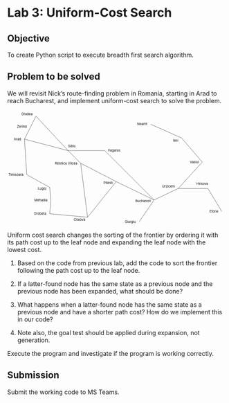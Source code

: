 # Lab 3: Uniform-Cost Search

## Objective

To create Python script to execute breadth first search algorithm.

## Problem to be solved

We will revisit Nick’s route-finding problem in Romania, starting in Arad to reach Bucharest, and implement uniform-cost search to solve the problem.

<div>
<div id="romania">
<svg viewBox="0 0 950 500">

<path d="M 75 125 L 100 75" stroke="black" />
<text :x="(75+100)/2" :y="(125+75)/2" text-anchor="end">75</text>
<path d="M 100 75 L 125 25" stroke="black" />
<text :x="(100+125)/2" :y="(75+25)/2" text-anchor="end">71</text>
<path d="M 125 25 L 265 175" stroke="black" />
<text :x="(125+265)/2" :y="(25+175)/2-10" text-anchor="start">151</text>
<path d="M 265 175 L 75 125" stroke="black" />
<text :x="(265+75)/2" :y="(175+125)/2+15" text-anchor="end">140</text>
<path d="M 75 125 L 85 280" stroke="black" />
<text :x="(75+85)/2-5" :y="(125+280)/2" text-anchor="end">118</text>
<path d="M 85 280 L 185 335" stroke="black" />
<text :x="(85+185)/2+5" :y="(280+335)/2-5" text-anchor="start">111</text>
<path d="M 185 335 L 190 390" stroke="black" />
<text :x="(185+190)/2+10" :y="(335+390)/2" text-anchor="start">70</text>
<path d="M 190 390 L 185 450" stroke="black" />
<text :x="(190+185)/2+10" :y="(390+450)/2" text-anchor="start">75</text>
<path d="M 185 450 L 350 465" stroke="black" />
<text :x="(185+350)/2" :y="(450+465)/2-10" text-anchor="end">120</text>
<path d="M 350 465 L 320 230" stroke="black" />
<text :x="(350+320)/2-10" :y="(465+230)/2" text-anchor="end">146</text>
<path d="M 320 230 L 265 175" stroke="black" />
<text :x="(320+265)/2+5" :y="(230+175)/2" text-anchor="start">80</text>
<path d="M 265 175 L 425 175" stroke="black" />
<text :x="(265+425)/2" :y="(175+175)/2-5" text-anchor="middle">99</text>
<path d="M 320 230 L 475 310" stroke="black" />
<text :x="(320+475)/2" :y="(230+310)/2-5" text-anchor="start">97</text>
<path d="M 475 310 L 350 465" stroke="black" />
<text :x="(475+350)/2-5" :y="(310+465)/2-5" text-anchor="end">138</text>
<path d="M 475 310 L 640 390" stroke="black" />
<text :x="(475+640)/2-10" :y="(310+390)/2+10" text-anchor="end">101</text>
<path d="M 425 175 L 640 390" stroke="black" />
<text :x="(425+640)/2+5" :y="(175+390)/2-5" text-anchor="start">211</text>
<path d="M 640 390 L 575 485" stroke="black" />
<text :x="(640+575)/2-5" :y="(390+485)/2" text-anchor="end">90</text>
<path d="M 640 390 L 745 340 " stroke="black" />
<text :x="(640+745)/2-5" :y="(390+340)/2" text-anchor="end">85</text>
<path d="M 745 340 L 875 340" stroke="black" />
<text :x="(745+875)/2" :y="(340+340)/2+15" text-anchor="middle">98</text>
<path d="M 875 340 L 935 440" stroke="black" />
<text :x="(875+935)/2-10" :y="(340+440)/2+5" text-anchor="end">86</text>
<path d="M 745 340 L 850 225" stroke="black" />
<text :x="(745+850)/2-5" :y="(340+225)/2-5" text-anchor="end">142</text>
<path d="M 850 225 L 760 120" stroke="black" />
<text :x="(850+760)/2+5" :y="(225+120)/2" text-anchor="start">92</text>
<path d="M 760 120 L 625 60" stroke="black" />
<text :x="(760+625)/2+5" :y="(120+60)/2-5" text-anchor="start">87</text>

<circle cx="75" cy="125" :r="circleradius" fill="green" />
<text x="60" y="130" text-anchor="end">Arad</text>
<circle cx="100" cy="75" :r="circleradius" fill="gray" />
<text x="85" y="75" text-anchor="end">Zerind</text>
<circle cx="125" cy="25" :r="circleradius" fill="gray" />
<text x="110" y="20" text-anchor="end">Oradea</text>
<circle cx="265" cy="175" :r="circleradius" fill="gray" />
<text x="265" y="160" text-anchor="start">Sibiu</text>
<circle cx="425" cy="175" :r="circleradius" fill="gray" />
<text x="440" y="180" text-anchor="start">Fagaras</text>
<circle cx="320" cy="230" :r="circleradius" fill="gray" />
<text x="305" y="235" text-anchor="end">Rimnicu Vilcea</text>
<circle cx="475" cy="310" :r="circleradius" fill="gray" />
<text x="460" y="320" text-anchor="end">Pitesti</text>
<circle cx="350" cy="465" :r="circleradius" fill="gray" />
<text x="340" y="480" text-anchor="end">Craiova</text>
<circle cx="185" cy="450" :r="circleradius" fill="gray" />
<text x="170" y="455" text-anchor="end">Drobeta</text>
<circle cx="190" cy="390" :r="circleradius" fill="gray" />
<text x="175" y="395" text-anchor="end">Mehadia</text>
<circle cx="185" cy="335" :r="circleradius" fill="gray" />
<text x="170" y="345" text-anchor="end">Lugoj</text>
<circle cx="85" cy="280" :r="circleradius" fill="gray" />
<text x="70" y="285" text-anchor="end">Timisoara</text>
<circle cx="640" cy="390" :r="circleradius" fill="red" />
<text x="625" y="400" text-anchor="end">Bucharest</text>
<circle cx="575" cy="485" :r="circleradius" fill="gray" />
<text x="560" y="490" text-anchor="end">Giurgiu</text>
<circle cx="745" cy="340" :r="circleradius" fill="gray" />
<text x="730" y="335" text-anchor="end">Urziceni</text>
<circle cx="875" cy="340" :r="circleradius" fill="gray" />
<text x="875" y="325" text-anchor="end">Hirsova</text>
<circle cx="935" cy="440" :r="circleradius" fill="gray" />
<text x="920" y="445" text-anchor="end">Eforie</text>
<circle cx="850" cy="225" :r="circleradius" fill="gray" />
<text x="835" y="230" text-anchor="end">Vaslui</text>
<circle cx="760" cy="120" :r="circleradius" fill="gray" />
<text x="745" y="135" text-anchor="end">Iasi</text>
<circle cx="625" cy="60" :r="circleradius" fill="gray" />
<text x="610" y="65" text-anchor="end">Neamt</text>

</svg>
</div>
<script src="https://cdn.jsdelivr.net/npm/vue@2/dist/vue.js"></script>
<script>new Vue({ el: "#romania", data: { circleradius: 10 } });</script>
</div>

Uniform cost search changes the sorting of the frontier by ordering it with its path cost up to the leaf node and expanding the leaf node with the lowest cost.
  
1. Based on the code from previous lab, add the code to sort the frontier following the path cost up to the leaf node.

2. If a latter-found node has the same state as a previous node and the previous node has been expanded, what should be done?

3. What happens when a latter-found node has the same state as a previous node and have a shorter path cost? How do we implement this in our code?

4. Note also, the goal test should be applied during expansion, not generation.

Execute the program and investigate if the program is working correctly.

## Submission

Submit the working code to MS Teams.